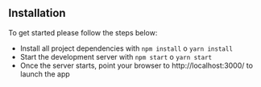 ## Installation

To get started please follow the steps below:

- Install all project dependencies with `npm install` o `yarn install`
- Start the development server with `npm start` o `yarn start`
- Once the server starts, point your browser to http://localhost:3000/ to launch the app
